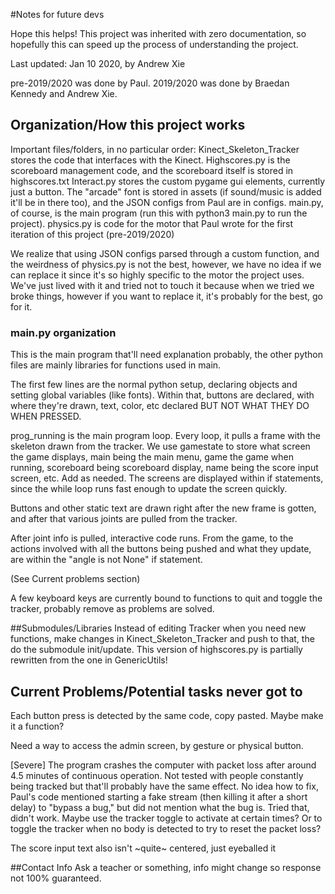 #Notes for future devs

Hope this helps! This project was inherited with zero documentation, so hopefully this can speed up the process of understanding the project.

Last updated: Jan 10 2020, by Andrew Xie

pre-2019/2020 was done by Paul. 2019/2020 was done by Braedan Kennedy and Andrew Xie.

## Organization/How this project works
Important files/folders, in no particular order:
Kinect_Skeleton_Tracker stores the code that interfaces with the Kinect.
Highscores.py is the scoreboard management code, and the scoreboard itself is stored in highscores.txt
Interact.py stores the custom pygame gui elements, currently just a button.
The "arcade" font is stored in assets (if sound/music is added it'll be in there too), and the JSON configs from Paul are in configs.
main.py, of course, is the main program (run this with python3 main.py to run the project).
physics.py is code for the motor that Paul wrote for the first iteration of this project (pre-2019/2020)

We realize that using JSON configs parsed through a custom function, and the weirdness of physics.py is not the best, however, we have no idea if we can replace it since it's so highly specific to the motor the project uses. We've just lived with it and tried not to touch it because when we tried we broke things, however if you want to replace it, it's probably for the best, go for it.

### main.py organization
This is the main program that'll need explanation probably, the other python files are mainly libraries for functions used in main.

The first few lines are the normal python setup, declaring objects and setting global variables (like fonts). Within that, buttons are declared, with where they're drawn, text, color, etc declared BUT NOT WHAT THEY DO WHEN PRESSED.

prog_running is the main program loop. Every loop, it pulls a frame with the skeleton drawn from the tracker. We use gamestate to store what screen the game displays, main being the main menu, game the game when running, scoreboard being scoreboard display, name being the score input screen, etc. Add as needed. The screens are displayed within if statements, since the while loop runs fast enough to update the screen quickly.

Buttons and other static text are drawn right after the new frame is gotten, and after that various joints are pulled from the tracker.

After joint info is pulled, interactive code runs. From the game, to the actions involved with all the buttons being pushed and what they update, are within the "angle is not None" if statement.

(See Current problems section)

A few keyboard keys are currently bound to functions to quit and toggle the tracker, probably remove as problems are solved.

##Submodules/Libraries
Instead of editing Tracker when you need new functions, make changes in Kinect_Skeleton_Tracker and push to that, the do the submodule init/update.
This version of highscores.py is partially rewritten from the one in GenericUtils!


## Current Problems/Potential tasks never got to

Each button press is detected by the same code, copy pasted. Maybe make it a function?

Need a way to access the admin screen, by gesture or physical button.

[Severe] The program crashes the computer with packet loss after around 4.5 minutes of continuous operation. Not tested with people constantly being tracked but that'll probably have the same effect. No idea how to fix, Paul's code mentioned starting a fake stream (then killing it after a short delay) to "bypass a bug," but did not mention what the bug is. Tried that, didn't work. Maybe use the tracker toggle to activate at certain times? Or to toggle the tracker when no body is detected to try to reset the packet loss?  

The score input text also isn't ~quite~ centered, just eyeballed it


##Contact Info
Ask a teacher or something, info might change so response not 100% guaranteed.
